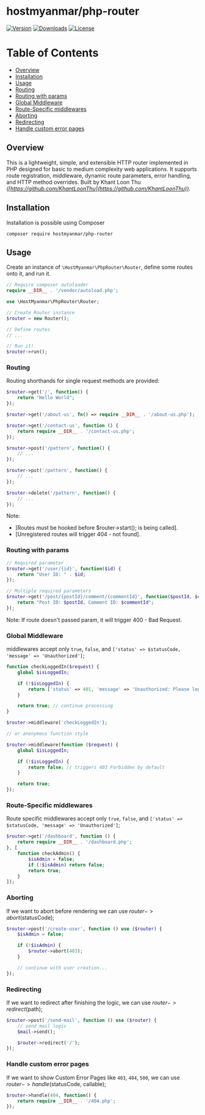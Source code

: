 # hostmyanmar/php-router

[![Version](https://img.shields.io/packagist/v/hostmyanmar/php-router.svg?style=flat-square)](https://packagist.org/packages/hostmyanmar/php-router)
[![Downloads](https://img.shields.io/packagist/dt/hostmyanmar/php-router.svg?style=flat-square)](https://packagist.org/packages/hostmyanmar/php-router/stats)
[![License](https://img.shields.io/packagist/l/hostmyanmar/php-router.svg?style=flat-square)](https://github.com/hostmyanmar/php-router/blob/master/LICENSE)

# Table of Contents

- [Overview](#overview)
- [Installation](#installation)
- [Usage](#usage)
- [Routing](#routing)
- [Routing with params](#routing-with-params)
- [Global Middleware](#global-middleware)
- [Route-Specific middlewares](#route-specific-middlewares)
- [Aborting](#aborting)
- [Redirecting](#redirecting)
- [Handle custom error pages](#handle-custom-error-pages)

## Overview

This is a lightweight, simple, and extensible HTTP router implemented in PHP designed for basic to medium complexity web applications. It supports route registration, middleware, dynamic route parameters, error handling, and HTTP method overrides.
Built by Khant Loon Thu _([https://github.com/KhantLoonThu](https://github.com/KhantLoonThu))_.

## Installation

Installation is possible using Composer

```
composer require hostmyanmar/php-router
```

## Usage

Create an instance of `\HostMyanmar\PhpRouter\Router`, define some routes onto it, and run it.

```php
// Require composer autoloader
require __DIR__ . '/vendor/autoload.php';

use \HostMyanmar\PhpRouter\Router;

// Create Router instance
$router = new Router();

// Define routes
// ...

// Run it!
$router->run();
```

### Routing

Routing shorthands for single request methods are provided:

```php
$router->get('/', function() {
    return "Hello World";
});

$router->get('/about-us', fn() => require __DIR__ . '/about-us.php');

$router->get('/contact-us', function () {
    return require __DIR__ . '/contact-us.php';
});

$router->post('/pattern', function() {
    // ...
});

$router->put('/pattern', function() {
    // ...
});

$router->delete('/pattern', function() {
    // ...
});

```

Note:

- [Routes must be hooked before $router->start(); is being called].
- [Unregistered routes will trigger 404 - not found].

### Routing with params

```php
// Required parameter
$router->get('/user/{id}', function($id) {
    return "User ID: " . $id;
});

// Multiple required parameters
$router->get('/post/{postId}/comment/{commentId}', function($postId, $commentId) {
    return "Post ID: $postId, Comment ID: $commentId";
});

```

Note: If route doesn't passed param, it will trigger 400 - Bad Request.

### Global Middleware

middlewares accept only `true`, `false`, and `['status' => $statusCode, 'message' => 'Unauthorized']`;

```php
function checkLoggedIn($request) {
    global $isLoggedIn;

    if (!$isLoggedIn) {
        return ['status' => 401, 'message' => 'Unauthorized: Please log in.'];
    }

    return true; // continue processing
}

$router->middleware('checkLoggedIn');

// or anonymous function style

$router->middleware(function ($request) {
    global $isLoggedIn;

    if (!$isLoggedIn) {
        return false; // triggers 403 Forbidden by default
    }

    return true;
});

```

### Route-Specific middlewares

Route specific middlewares accept only `true`, `false`, and `['status' => $statusCode, 'message' => 'Unauthorized']`;

```php
$router->get('/dashboard', function () {
    return require __DIR__ . '/dashboard.php';
}, [
    function checkAdmin() {
        $isAdmin = false;
        if (!$isAdmin) return false;
        return true;
    }
]);

```

### Aborting

If we want to abort before rendering we can use $router->abort($statusCode);

```php
$router->post('/create-user', function () use ($router) {
    $isAdmin = false;

    if (!$isAdmin) {
        $router->abort(403);
    }

    // continue with user creation...
});

```

### Redirecting

If we want to redirect after finishing the logic, we can use $router->redirect($path);

```php
$router->post('/send-mail', function () use ($router) {
    // send mail logic
    $mail->send();

    $router->redirect('/');
});

```

### Handle custom error pages

If we want to show Custom Error Pages like `403`, `404`, `500`, we can use $router->handle($statusCode, callable);

```php
$router->handle(404, function() {
    return require __DIR__ . '/404.php';
});

```
